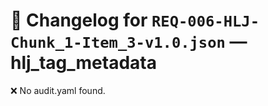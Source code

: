 # 📝 Changelog for `REQ-006-HLJ-Chunk_1-Item_3-v1.0.json` — **hlj_tag_metadata**

❌ No audit.yaml found.
